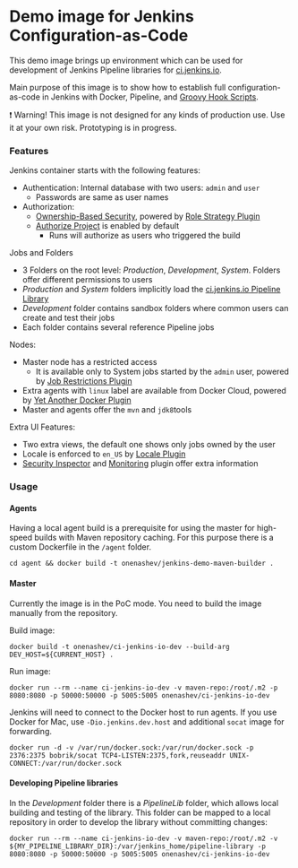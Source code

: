 Demo image for Jenkins Configuration-as-Code
===

This demo image brings up environment which can be used for development of Jenkins Pipeline libraries for [ci.jenkins.io](https://ci.jenkins.io).

Main purpose of this image is to show how to establish full configuration-as-code in Jenkins with Docker, Pipeline, and 
[Groovy Hook Scripts](https://wiki.jenkins.io/display/JENKINS/Groovy+Hook+Script).

:exclamation: Warning! This image is not designed for any kinds of production use.
Use it at your own risk.
Prototyping is in progress.

### Features

Jenkins container starts with the following features:

* Authentication: Internal database with two users: `admin` and `user`
  * Passwords are same as user names
* Authorization: 
  * [Ownership-Based Security](https://github.com/jenkinsci/ownership-plugin/blob/master/doc/OwnershipBasedSecurity.md), powered by [Role Strategy Plugin](https://plugins.jenkins.io/role-strategy)
  * [Authorize Project](https://plugins.jenkins.io/authorize-project) is enabled by default
    * Runs will authorize as users who triggered the build

Jobs and Folders

* 3 Folders on the root level: _Production_, _Development_, _System_. Folders offer different permissions to users
* _Production_ and _System_ folders implicitly load the [ci.jenkins.io Pipeline Library](https://github.com/jenkins-infra/pipeline-library.git) 
* _Development_ folder contains sandbox folders where common users can create and test their jobs
* Each folder contains several reference Pipeline jobs

Nodes: 
* Master node has a restricted access 
  * It is available only to System jobs started by the `admin` user, powered by [Job Restrictions Plugin](https://plugins.jenkins.io/job-restrictions)
* Extra agents with `linux` label are available from Docker Cloud, powered by [Yet Another Docker Plugin](https://plugins.jenkins.io/yet-another-docker-plugin)
* Master and agents offer the `mvn` and `jdk8`tools

Extra UI Features:
* Two extra views, the default one shows only jobs owned by the user
* Locale is enforced to `en_US` by [Locale Plugin](https://plugins.jenkins.io/locale)
* [Security Inspector](https://plugins.jenkins.io/security-inspector) and [Monitoring](https://plugins.jenkins.io/monitoring) plugin offer extra information

### Usage

#### Agents

Having a local agent build is a prerequisite for using the master
for high-speed builds with Maven repository caching.
For this purpose there is a custom Dockerfile in the `/agent` folder.

```shell
cd agent && docker build -t onenashev/jenkins-demo-maven-builder .
```

#### Master

Currently the image is in the PoC mode. 
You need to build the image manually from the repository.

Build image:

```shell
docker build -t onenashev/ci-jenkins-io-dev --build-arg DEV_HOST=${CURRENT_HOST} .
```

Run image:

```shell
docker run --rm --name ci-jenkins-io-dev -v maven-repo:/root/.m2 -p 8080:8080 -p 50000:50000 -p 5005:5005 onenashev/ci-jenkins-io-dev 
```

Jenkins will need to connect to the Docker host to run agents.
If you use Docker for Mac, use `-Dio.jenkins.dev.host` and additional `socat` image for forwarding.

```shell
docker run -d -v /var/run/docker.sock:/var/run/docker.sock -p 2376:2375 bobrik/socat TCP4-LISTEN:2375,fork,reuseaddr UNIX-CONNECT:/var/run/docker.sock
```

#### Developing Pipeline libraries

In the _Development_ folder there is a _PipelineLib_ folder, which allows local building and testing of the library.
This folder can be mapped to a local repository in order to develop the library without committing changes: 

```shell
docker run --rm --name ci-jenkins-io-dev -v maven-repo:/root/.m2 -v ${MY_PIPELINE_LIBRARY_DIR}:/var/jenkins_home/pipeline-library -p 8080:8080 -p 50000:50000 -p 5005:5005 onenashev/ci-jenkins-io-dev 
```
